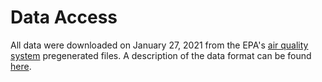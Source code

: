 # Data Access
All data were downloaded on January 27, 2021 from the EPA's [air quality system](https://aqs.epa.gov/aqsweb/airdata/download_files.html) pregenerated files. A description of the data format can be found [here](https://aqs.epa.gov/aqsweb/airdata/FileFormats.html#_daily_summary_files).

